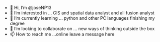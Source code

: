 - 👋 Hi, I’m @joseNP13
- 👀 I’m interested in ... GIS and spatial data analyst and all fusion analyst 
- 🌱 I’m currently learning ... python and other PC languages finishing my degree
- 💞️ I’m looking to collaborate on ... new ways of thinking outside the box
- 📫 How to reach me ...online leave a message here 

<!---
joseNP13/joseNP13 is a ✨ special ✨ repository because its `README.md` (this file) appears on your GitHub profile.
You can click the Preview link to take a look at your changes.
--->
